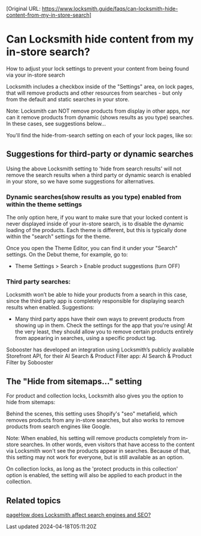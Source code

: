 [Original URL: https://www.locksmith.guide/faqs/can-locksmith-hide-content-from-my-in-store-search]

# Can Locksmith hide content from my in-store search?

How to adjust your lock settings to prevent your content from being found via your in-store search

Locksmith includes a checkbox inside of the "Settings" area, on lock pages, that will remove products and other resources from searches - but only from the default and static searches in your store.

Note: Locksmith can NOT remove products from display in other apps, nor can it remove products from dynamic (shows results as you type) searches. In these cases, see suggestions below...

You'll find the hide-from-search setting on each of your lock pages, like so:

## Suggestions for third-party or dynamic searches

Using the above Locksmith setting to 'hide from search results' will not remove the search results when a third party or dynamic search is enabled in your store, so we have some suggestions for alternatives.

### Dynamic searches(show results as you type) enabled from within the theme settings

The only option here, if you want to make sure that your locked content is never displayed inside of your in-store search, is to disable the dynamic loading of the products. Each theme is different, but this is typically done within the "search" settings for the theme.

Once you open the Theme Editor, you can find it under your "Search" settings. On the Debut theme, for example, go to:

- Theme Settings \> Search \> Enable product suggestions (turn OFF)

### Third party searches:

Locksmith won’t be able to hide your products from a search in this case, since the third party app is completely responsible for displaying search results when enabled. Suggestions:

- Many third party apps have their own ways to prevent products from showing up in them. Check the settings for the app that you're using! At the very least, they should allow you to remove certain products entirely from appearing in searches, using a specific product tag.

Sobooster has developed an integration using Locksmith’s publicly available Storefront API, for their AI Search & Product Filter app: AI Search & Product Filter by Sobooster

## The "Hide from sitemaps..." setting

For product and collection locks, Locksmith also gives you the option to hide from sitemaps:

Behind the scenes, this setting uses Shopify's "seo" metafield, which removes products from any in-store searches, but also works to remove products from search engines like Google.

Note: When enabled, his setting will remove products completely from in-store searches. In other words, even visitors that have access to the content via Locksmith won't see the products appear in searches. Because of that, this setting may not work for everyone, but is still available as an option.

On collection locks, as long as the 'protect products in this collection' option is enabled, the setting will also be applied to each product in the collection.

## Related topics
[pageHow does Locksmith affect search engines and SEO?](/faqs/more/how-does-locksmith-affect-search-engines-and-seo)

Last updated 2024-04-18T05:11:20Z